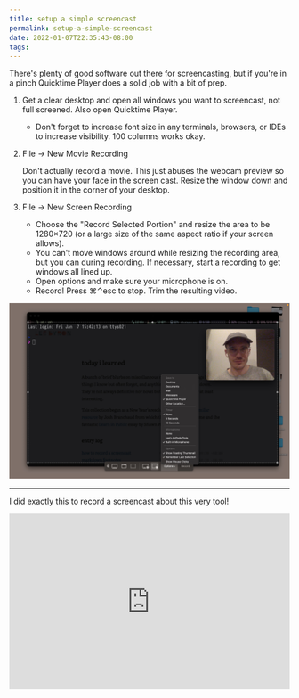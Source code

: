 ```yaml
---
title: setup a simple screencast
permalink: setup-a-simple-screencast
date: 2022-01-07T22:35:43-08:00
tags:
---
```


There's plenty of good software out there for screencasting, but if you're in
a pinch Quicktime Player does a solid job with a bit of prep.

1. Get a clear desktop and open all windows you want to screencast, not full
   screened. Also open Quicktime Player.

   - Don't forget to increase font size in any terminals, browsers, or IDEs to
     increase visibility. 100 columns works okay.

1. File → New Movie Recording

   Don't actually record a movie. This just abuses the webcam preview so you can
   have your face in the screen cast. Resize the window down and position it in
   the corner of your desktop.

1. File → New Screen Recording

   - Choose the "Record Selected Portion" and resize the area to be 1280×720 (or
     a large size of the same aspect ratio if your screen allows).
   - You can't move windows around while resizing the recording area, but you
     can during recording. If necessary, start a recording to get windows all
     lined up.
   - Open options and make sure your microphone is on.
   - Record! Press ⌘⌃esc to stop. Trim the resulting video.

![screencast-setup.jpg](../media/7f2cdba5d3c1f40e.jpg)

---

I did exactly this to record a screencast about this very tool!

<iframe width="560" height="315" style="max-width:100%;" src="https://www.youtube.com/embed/iJn9kZw-hw8" title="YouTube video player" frameborder="0" allow="accelerometer; autoplay; clipboard-write; encrypted-media; gyroscope; picture-in-picture" allowfullscreen></iframe>
